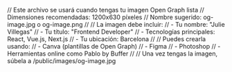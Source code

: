 // Este archivo se usará cuando tengas tu imagen Open Graph lista
// Dimensiones recomendadas: 1200x630 píxeles
// Nombre sugerido: og-image.jpg o og-image.png
// 
// La imagen debe incluir:
// - Tu nombre: "Julie Villegas"
// - Tu título: "Frontend Developer"
// - Tecnologías principales: React, Vue.js, Next.js
// - Tu ubicación: Barcelona
// 
// Puedes crearla usando:
// - Canva (plantillas de Open Graph)
// - Figma
// - Photoshop
// - Herramientas online como Pablo by Buffer
//
// Una vez tengas la imagen, súbela a /public/images/og-image.jpg